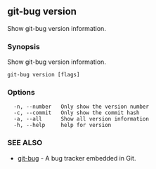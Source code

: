 ## git-bug version

Show git-bug version information.

### Synopsis

Show git-bug version information.

```
git-bug version [flags]
```

### Options

```
  -n, --number   Only show the version number
  -c, --commit   Only show the commit hash
  -a, --all      Show all version information
  -h, --help     help for version
```

### SEE ALSO

* [git-bug](git-bug.md)	 - A bug tracker embedded in Git.

